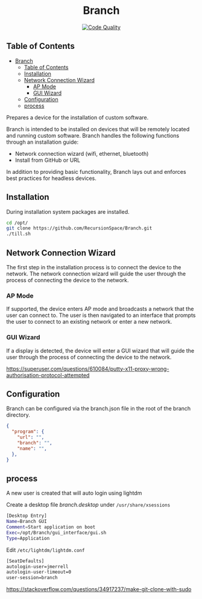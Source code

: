 <div align="center">

# Branch

[![Code Quality](https://github.com/RecursionSpace/Branch/actions/workflows/pylint.yml/badge.svg)](https://github.com/RecursionSpace/Branch/actions/workflows/pylint.yml)

</div>

## Table of Contents

- [Branch](#branch)
  - [Table of Contents](#table-of-contents)
  - [Installation](#installation)
  - [Network Connection Wizard](#network-connection-wizard)
    - [AP Mode](#ap-mode)
    - [GUI Wizard](#gui-wizard)
  - [Configuration](#configuration)
  - [process](#process)

Prepares a device for the installation of custom software.

Branch is intended to be installed on devices that will be remotely located and running custom software. Branch handles the following functions through an installation guide:

- Network connection wizard (wifi, ethernet, bluetooth)
- Install from GitHub or URL

In addition to providing basic functionality, Branch lays out and enforces best practices for headless devices.

## Installation

During installation system packages are installed.

``` BASH
cd /opt/
git clone https://github.com/RecursionSpace/Branch.git
./till.sh
```

## Network Connection Wizard

The first step in the installation process is to connect the device to the network. The network connection wizard will guide the user through the process of connecting the device to the network.

### AP Mode

If supported, the device enters AP mode and broadcasts a network that the user can connect to. The user is then navigated to an interface that prompts the user to connect to an existing network or enter a new network.

### GUI Wizard

If a display is detected, the device will enter a GUI wizard that will guide the user through the process of connecting the device to the network.

https://superuser.com/questions/610084/putty-x11-proxy-wrong-authorisation-protocol-attempted

## Configuration

Branch can be configured via the branch.json file in the root of the branch directory.

```json
{
  "program": {
    "url": "",
    "branch": "",
    "name": "",
  },
}
```

## process

A new user is created that will auto login using lightdm

Create a desktop file *branch.desktop* under `/usr/share/xsessions`

```BASH
[Desktop Entry]
Name=Branch GUI
Comment=Start application on boot
Exec=/opt/Branch/gui_interface/gui.sh
Type=Application
```

Edit `/etc/lightdm/lightdm.conf`

```BASH
[SeatDefaults]
autologin-user=jmerrell
autologin-user-timeout=0
user-session=branch
```

https://stackoverflow.com/questions/34917237/make-git-clone-with-sudo
